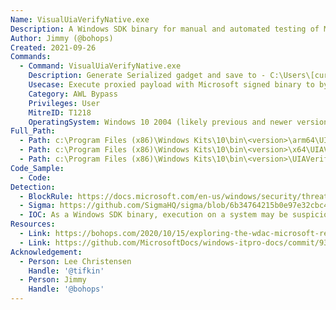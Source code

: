 ```yaml
---
Name: VisualUiaVerifyNative.exe
Description: A Windows SDK binary for manual and automated testing of Microsoft UI Automation implementation and controls.
Author: Jimmy (@bohops)
Created: 2021-09-26
Commands:
  - Command: VisualUiaVerifyNative.exe
    Description: Generate Serialized gadget and save to - C:\Users\[current user]\AppData\Roaminguiverify.config before executing.
    Usecase: Execute proxied payload with Microsoft signed binary to bypass WDAC policies
    Category: AWL Bypass
    Privileges: User
    MitreID: T1218
    OperatingSystem: Windows 10 2004 (likely previous and newer versions as well)
Full_Path:
  - Path: c:\Program Files (x86)\Windows Kits\10\bin\<version>\arm64\UIAVerify\VisualUiaVerifyNative.exe
  - Path: c:\Program Files (x86)\Windows Kits\10\bin\<version>\x64\UIAVerify\VisualUiaVerifyNative.exe
  - Path: c:\Program Files (x86)\Windows Kits\10\bin\<version>\UIAVerify\VisualUiaVerifyNative.exe
Code_Sample:
  - Code:
Detection:
  - BlockRule: https://docs.microsoft.com/en-us/windows/security/threat-protection/windows-defender-application-control/microsoft-recommended-block-rules
  - Sigma: https://github.com/SigmaHQ/sigma/blob/6b34764215b0e97e32cbc4c6325fc933d2695c3a/rules/windows/process_creation/proc_creation_win_lolbin_visualuiaverifynative.yml
  - IOC: As a Windows SDK binary, execution on a system may be suspicious
Resources:
  - Link: https://bohops.com/2020/10/15/exploring-the-wdac-microsoft-recommended-block-rules-visualuiaverifynative/
  - Link: https://github.com/MicrosoftDocs/windows-itpro-docs/commit/937db704b9148e9cee7c7010cad4d00ce9c4fdad
Acknowledgement:
  - Person: Lee Christensen
    Handle: '@tifkin'
  - Person: Jimmy
    Handle: '@bohops'
---
```

